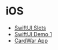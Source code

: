 # iOS

- [SwiftUI Slots](https://github.com/ashwindasr/iOS/tree/main/swiftui-slots)
- [SwiftUI Demo 1](https://github.com/ashwindasr/iOS/tree/main/SwiftUIDemo1)
- [CardWar App](https://github.com/ashwindasr/iOS/tree/main/Warapp)
